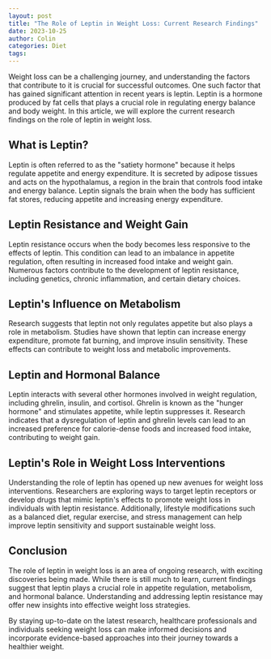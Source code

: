 ```yaml
---
layout: post
title: "The Role of Leptin in Weight Loss: Current Research Findings"
date: 2023-10-25
author: Colin
categories: Diet
tags: 
---
```


Weight loss can be a challenging journey, and understanding the factors that contribute to it is crucial for successful outcomes. One such factor that has gained significant attention in recent years is leptin. Leptin is a hormone produced by fat cells that plays a crucial role in regulating energy balance and body weight. In this article, we will explore the current research findings on the role of leptin in weight loss.

## What is Leptin?

Leptin is often referred to as the "satiety hormone" because it helps regulate appetite and energy expenditure. It is secreted by adipose tissues and acts on the hypothalamus, a region in the brain that controls food intake and energy balance. Leptin signals the brain when the body has sufficient fat stores, reducing appetite and increasing energy expenditure.

## Leptin Resistance and Weight Gain

Leptin resistance occurs when the body becomes less responsive to the effects of leptin. This condition can lead to an imbalance in appetite regulation, often resulting in increased food intake and weight gain. Numerous factors contribute to the development of leptin resistance, including genetics, chronic inflammation, and certain dietary choices.

## Leptin's Influence on Metabolism

Research suggests that leptin not only regulates appetite but also plays a role in metabolism. Studies have shown that leptin can increase energy expenditure, promote fat burning, and improve insulin sensitivity. These effects can contribute to weight loss and metabolic improvements.

## Leptin and Hormonal Balance

Leptin interacts with several other hormones involved in weight regulation, including ghrelin, insulin, and cortisol. Ghrelin is known as the "hunger hormone" and stimulates appetite, while leptin suppresses it. Research indicates that a dysregulation of leptin and ghrelin levels can lead to an increased preference for calorie-dense foods and increased food intake, contributing to weight gain.

## Leptin's Role in Weight Loss Interventions

Understanding the role of leptin has opened up new avenues for weight loss interventions. Researchers are exploring ways to target leptin receptors or develop drugs that mimic leptin's effects to promote weight loss in individuals with leptin resistance. Additionally, lifestyle modifications such as a balanced diet, regular exercise, and stress management can help improve leptin sensitivity and support sustainable weight loss.

## Conclusion

The role of leptin in weight loss is an area of ongoing research, with exciting discoveries being made. While there is still much to learn, current findings suggest that leptin plays a crucial role in appetite regulation, metabolism, and hormonal balance. Understanding and addressing leptin resistance may offer new insights into effective weight loss strategies.

By staying up-to-date on the latest research, healthcare professionals and individuals seeking weight loss can make informed decisions and incorporate evidence-based approaches into their journey towards a healthier weight.